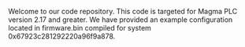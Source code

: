 Welcome to our code repository.
This code is targeted for Magma PLC version 2.17 and greater.
We have provided an example configuration located in firmware.bin compiled for system 0x67923c281292220a96f9a878.